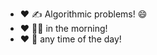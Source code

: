 - :heart: :writing_hand: Algorithmic problems! :smile:
- :heart: :running_man: in the morning!
- :heart: :tea: any time of the day!
